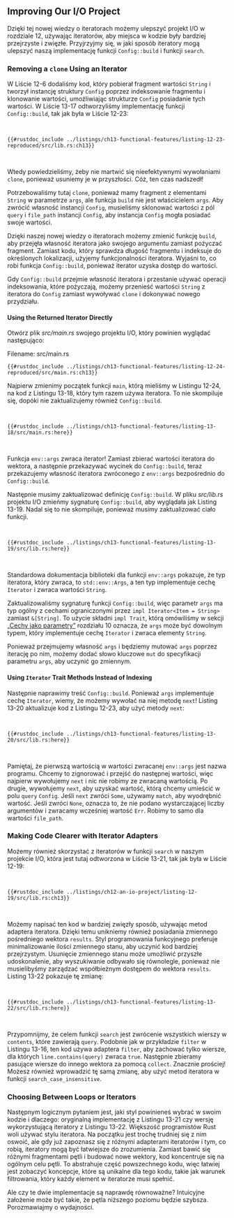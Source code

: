 ## Improving Our I/O Project

Dzięki tej nowej wiedzy o iteratorach możemy ulepszyć projekt I/O w
rozdziale 12, używając iteratorów, aby miejsca w kodzie były bardziej przejrzyste i
zwięzłe. Przyjrzyjmy się, w jaki sposób iteratory mogą ulepszyć naszą implementację funkcji
`Config::build` i funkcji `search`.

### Removing a `clone` Using an Iterator

W Liście 12-6 dodaliśmy kod, który pobierał fragment wartości `String` i tworzył
instancję struktury `Config` poprzez indeksowanie fragmentu i klonowanie
wartości, umożliwiając strukturze `Config` posiadanie tych wartości. W Liście 13-17 odtworzyliśmy implementację funkcji `Config::build`, tak jak była
w Liście 12-23:

<Listing number="13-17" file-name="src/lib.rs" caption="Reproduction of the `Config::build` function from Listing 12-23">

```rust,ignore
{{#rustdoc_include ../listings/ch13-functional-features/listing-12-23-reproduced/src/lib.rs:ch13}}
```

</Listing>

Wtedy powiedzieliśmy, żeby nie martwić się nieefektywnymi wywołaniami `clone`, ponieważ
usuniemy je w przyszłości. Cóż, ten czas nadszedł!

Potrzebowaliśmy tutaj `clone`, ponieważ mamy fragment z elementami `String` w
parametrze `args`, ale funkcja `build` nie jest właścicielem `args`. Aby zwrócić
własność instancji `Config`, musieliśmy sklonować wartości z pól `query`
i `file_path` instancji `Config`, aby instancja `Config` mogła posiadać swoje wartości.

Dzięki naszej nowej wiedzy o iteratorach możemy zmienić funkcję `build`, aby
przejęła własność iteratora jako swojego argumentu zamiast pożyczać fragment.
Zamiast kodu, który sprawdza długość fragmentu i indeksuje do określonych lokalizacji, użyjemy funkcjonalności iteratora. Wyjaśni to, co robi
funkcja `Config::build`, ponieważ iterator uzyska dostęp do wartości.

Gdy `Config::build` przejmie własność iteratora i przestanie używać operacji indeksowania, które pożyczają, możemy przenieść wartości `String` z iteratora do
`Config` zamiast wywoływać `clone` i dokonywać nowego przydziału.

#### Using the Returned Iterator Directly

Otwórz plik *src/main.rs* swojego projektu I/O, który powinien wyglądać następująco:

<span class="filename">Filename: src/main.rs</span>

```rust,ignore
{{#rustdoc_include ../listings/ch13-functional-features/listing-12-24-reproduced/src/main.rs:ch13}}
```

Najpierw zmienimy początek funkcji `main`, którą mieliśmy w Listingu
12-24, na kod z Listingu 13-18, który tym razem używa iteratora. To
nie skompiluje się, dopóki nie zaktualizujemy również `Config::build`.

<Listing number="13-18" file-name="src/main.rs" caption="Passing the return value of `env::args` to `Config::build`">

```rust,ignore,does_not_compile
{{#rustdoc_include ../listings/ch13-functional-features/listing-13-18/src/main.rs:here}}
```

</Listing>

Funkcja `env::args` zwraca iterator! Zamiast zbierać
wartości iteratora do wektora, a następnie przekazywać wycinek do `Config::build`, teraz
przekazujemy własność iteratora zwróconego z `env::args` bezpośrednio do
`Config::build`.

Następnie musimy zaktualizować definicję `Config::build`. W pliku *src/lib.rs*
projektu I/O zmieńmy sygnaturę `Config::build`, aby
wyglądała jak Listing 13-19. Nadal się to nie skompiluje, ponieważ musimy zaktualizować
ciało funkcji.

<Listing number="13-19" file-name="src/lib.rs" caption="Updating the signature of `Config::build` to expect an iterator">

```rust,ignore,does_not_compile
{{#rustdoc_include ../listings/ch13-functional-features/listing-13-19/src/lib.rs:here}}
```

</Listing>

Standardowa dokumentacja biblioteki dla funkcji `env::args` pokazuje, że
typ iteratora, który zwraca, to `std::env::Args`, a ten typ implementuje
cechę `Iterator` i zwraca wartości `String`.

Zaktualizowaliśmy sygnaturę funkcji `Config::build`, więc parametr
`args` ma typ ogólny z cechami ograniczonymi przez `impl Iterator<Item = String>`
zamiast `&[String]`. To użycie składni `impl Trait`, którą omówiliśmy w sekcji
[„Cechy jako parametry”][impl-trait]<!-- ignore --> rozdziału 10
oznacza, że ​​`args` może być dowolnym typem, który implementuje cechę `Iterator` i
zwraca elementy `String`.

Ponieważ przejmujemy własność `args` i będziemy mutować `args` poprzez
iterację po nim, możemy dodać słowo kluczowe `mut` do specyfikacji parametru
`args`, aby uczynić go zmiennym.

#### Using `Iterator` Trait Methods Instead of Indexing

Następnie naprawimy treść `Config::build`. Ponieważ `args` implementuje cechę
`Iterator`, wiemy, że możemy wywołać na niej metodę `next`! Listing 13-20
aktualizuje kod z Listingu 12-23, aby użyć metody `next`:

<Listing number="13-20" file-name="src/lib.rs" caption="Changing the body of `Config::build` to use iterator methods">

```rust,noplayground
{{#rustdoc_include ../listings/ch13-functional-features/listing-13-20/src/lib.rs:here}}
```

</Listing>

Pamiętaj, że pierwszą wartością w wartości zwracanej `env::args` jest nazwa
programu. Chcemy to zignorować i przejść do następnej wartości, więc najpierw wywołujemy
`next` i nic nie robimy ze zwracaną wartością. Po drugie, wywołujemy `next`, aby uzyskać
wartość, którą chcemy umieścić w polu `query` `Config`. Jeśli `next` zwróci
`Some`, używamy `match`, aby wyodrębnić wartość. Jeśli zwróci `None`, oznacza to, że
nie podano wystarczającej liczby argumentów i zwracamy wcześniej wartość `Err`. Robimy
to samo dla wartości `file_path`.

### Making Code Clearer with Iterator Adapters

Możemy również skorzystać z iteratorów w funkcji `search` w naszym projekcie I/O, która jest tutaj odtworzona w Liście 13-21, tak jak była w Liście 12-19:

<Listing number="13-21" file-name="src/lib.rs" caption="The implementation of the `search` function from Listing 12-19">

```rust,ignore
{{#rustdoc_include ../listings/ch12-an-io-project/listing-12-19/src/lib.rs:ch13}}
```

</Listing>

Możemy napisać ten kod w bardziej zwięzły sposób, używając metod adaptera iteratora.
Dzięki temu unikniemy również posiadania zmiennego pośredniego wektora `results`.
Styl programowania funkcyjnego preferuje minimalizowanie ilości zmiennego stanu, aby
uczynić kod bardziej przejrzystym. Usunięcie zmiennego stanu może umożliwić przyszłe udoskonalenie,
aby wyszukiwanie odbywało się równolegle, ponieważ nie musielibyśmy zarządzać
współbieżnym dostępem do wektora `results`. Listing 13-22 pokazuje tę zmianę:

<Listing number="13-22" file-name="src/lib.rs" caption="Using iterator adapter methods in the implementation of the `search` function">

```rust,ignore
{{#rustdoc_include ../listings/ch13-functional-features/listing-13-22/src/lib.rs:here}}
```

</Listing>

Przypomnijmy, że celem funkcji `search` jest zwrócenie wszystkich wierszy w
`contents`, które zawierają `query`. Podobnie jak w przykładzie `filter` w Listingu
13-16, ten kod używa adaptera `filter`, aby zachować tylko wiersze, dla których
`line.contains(query)` zwraca `true`. Następnie zbieramy pasujące wiersze
do innego wektora za pomocą `collect`. Znacznie prościej! Możesz również wprowadzić tę samą
zmianę, aby użyć metod iteratora w funkcji `search_case_insensitive`.
### Choosing Between Loops or Iterators

Następnym logicznym pytaniem jest, jaki styl powinieneś wybrać w swoim kodzie i
dlaczego: oryginalną implementację z Listingu 13-21 czy wersję wykorzystującą
iteratory z Listingu 13-22. Większość programistów Rust woli używać stylu iteratora. Na początku jest trochę trudniej się z nim oswoić, ale gdy już
zapoznasz się z różnymi adapterami iteratorów i tym, co robią, iteratory mogą być łatwiejsze do
zrozumienia. Zamiast bawić się różnymi fragmentami pętli i budować
nowe wektory, kod koncentruje się na ogólnym celu pętli. To
abstrahuje część powszechnego kodu, więc łatwiej jest zobaczyć koncepcje,
które są unikalne dla tego kodu, takie jak warunek filtrowania, który każdy element w
iteratorze musi spełnić.

Ale czy te dwie implementacje są naprawdę równoważne? Intuicyjne założenie
może być takie, że pętla niższego poziomu będzie szybsza. Porozmawiajmy o
wydajności.

[impl-trait]: ch10-02-traits.html#traits-as-parameters

